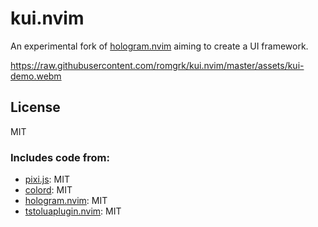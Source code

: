 # kui.nvim

An experimental fork of [hologram.nvim](https://github.com/edluffy/hologram.nvim) aiming to create a UI framework.

https://raw.githubusercontent.com/romgrk/kui.nvim/master/assets/kui-demo.webm

## License

MIT

### Includes code from:

 - [pixi.js](https://github.com/pixijs/pixijs): MIT
 - [colord](https://github.com/omgovich/colord): MIT
 - [hologram.nvim](https://github.com/edluffy/hologram.nvim): MIT
 - [tstoluaplugin.nvim](https://github.com/equals03/tstoluaplugin.nvim): MIT

